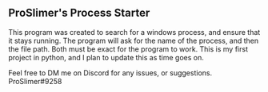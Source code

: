 ProSlimer's Process Starter
---------------------------
This program was created to search for a windows process, and ensure that it stays running.
The program will ask for the name of the process, and then the file path. Both must be exact for the program to work.
This is my first project in python, and I plan to update this as time goes on.

Feel free to DM me on Discord for any issues, or suggestions.
ProSlimer#9258
